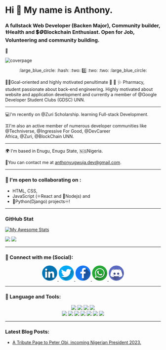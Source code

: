 # Hi 👋  My name is Anthony.

### A fullstack Web Developer (Backen Major), Community builder,    :medical_symbol:Health and :heavy_dollar_sign::coin:Blockchain Enthusiast. Open for Job, Volunteering and community building.
📌

![coverpage](https://raw.githubusercontent.com/Tony-smile/portfolio/master/images/twittercoverpage.png "coverpage")

<p align="center">:large_blue_circle:   :hash:  :two:  0️⃣   :two: :two: :large_blue_circle: </p>

<!--
**Tony-smile/Tony-smile** is a ✨ _special_ ✨ repository because its `README.md` (this file) appears on your GitHub profile.

Here are some ideas to get you started:

- 🔭 I’m currently working on ...
- 🌱 I’m currently learning ...
- 👯 I’m looking to collaborate on ...
- 🤔 I’m looking for help with ...
- 💬 Ask me about ...
- 📫 How to reach me: ...
- 😄 Pronouns: ...
- ⚡ Fun fact: ...
-->
:dart::traffic_light:Goal-oriented and highly motivated penultimate 💊 💉  :stethoscope: Pharmacy, student passionate about back-end engineering. Highly motivated about website and application development and currently a member of @Google Developer Student Clubs (GDSC) UNN.
***
 💻I'm  recently on @Zuri Scholarship. learning Full-stack Development.

 :gemini:I'm also an active member of numerous developer communities like @Techniverse, @Ingressive For Good, @DevCareer Africa, @Zuri, @BlockChain UNN.
***
🌍 I'm based in Enugu, Enugu State,     :nigeria:Nigeria.

📧You can contact me at anthonyugwuja.dev@gmail.com.
***
### :handshake: I'm open to collaborating on :
* HTML, CSS, 
* JavaScript (:atom_symbol:React and :blue_heart:Nodejs) and 
* :yellow_heart:Python(Django) projects:infinity:!
***
### GitHub Stat
[![My Awesome Stats](https://awesome-github-stats.azurewebsites.net/user-stats/Tony-smile?cardType=github&theme=react&Border=DDDDDD)](https://git.io/awesome-stats-card)

<img src="https://github-readme-stats.vercel.app/api/top-langs?username=Tony-smile&layout=compact"/>

<img src="https://github-readme-streak-stats.herokuapp.com/?user=Tony-smile"/>

***
### 🤝 Connect with me (Social):
<p align="center">
<a href="https://www.linkedin.com/in/tonysmile">
    <img height="50" src="https://raw.githubusercontent.com/Tony-smile/images-icons/master/icons/linkedin.png"/>
</a>
<a href="https://mobile.twitter.com/Tonysmile_1/">
    <img height="50" src="https://raw.githubusercontent.com/Tony-smile/images-icons/master/icons/twitter.png"/>
</a>
<a href="https://m.facebook.com/ugwujaprincearthurtony">
    <img height="50" src="https://raw.githubusercontent.com/Tony-smile/images-icons/master/icons/facebook.png"/>
</a>
<a href="https://bit.ly/3wk4VBh">
    <img height="50" src="https://raw.githubusercontent.com/Tony-smile/images-icons/master/icons/whatsapp.png"/>
</a>
<a href="www.discordapp.com/users/841057700413702164">
    <img height="50" src="https://raw.githubusercontent.com/Tony-smile/images-icons/master/icons/discord.png"/>
</a>
<p>

***
### 🧰 Language and Tools:
<p align="center">
<code><img width="20%" src="https://www.vectorlogo.zone/logos/python/python-ar21.svg"></code>
<code><img width="20%" src="https://www.vectorlogo.zone/logos/nodejs/nodejs-ar21.svg"></code>
<code><img width="20%" src="https://www.vectorlogo.zone/logos/w3_html5/w3_html5-ar21.svg"></code>
<code><img width="20%" src="https://www.vectorlogo.zone/logos/w3_css/w3_css-ar21.svg"></code>
<br />
<code><img width="20%" src="https://www.vectorlogo.zone/logos/reactjs/reactjs-ar21.svg"></code>
<code><img width="20%" src="https://www.vectorlogo.zone/logos/xregexp/xregexp-ar21.svg"></code>
<code><img width="20%" src="https://www.vectorlogo.zone/logos/github/github-ar21.svg"></code>
<code><img width="20%" src="https://www.vectorlogo.zone/logos/djangoproject/djangoproject-ar21.svg"></code>
<code><img width="20%" src="https://www.vectorlogo.zone/logos/javaScript/javascript-ar21.svg"></code>
<code><img width="20%" src="https://www.vectorlogo.zone/logos/mongodb/mongodb-ar21.svg"></code>
<code><img width="20%" src="https://www.vectorlogo.zone/logos/mysql/mysql-ar21.svg"></code>
<p>

***
### Latest Blog Posts:
* [A Tribute Page to Peter Obi, incoming Nigerian President 2023.](https://tony-smile.github.io/tributepeterobi/)